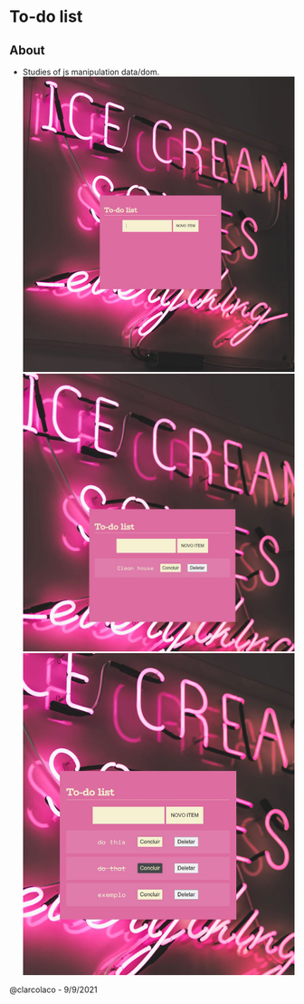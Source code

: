 # To-do list
## About
- Studies of js manipulation data/dom.
<img src="https://github.com/clarcolaco/todo_list_pink/blob/main/assets/imgs/screen1.JPG?raw=true"> <br>
<img src="https://github.com/clarcolaco/todo_list_pink/blob/main/assets/imgs/screen2.JPG?raw=true"> <br>
<img src="https://github.com/clarcolaco/todo_list_pink/blob/main/assets/imgs/screen3.JPG?raw=true"> <br>

@clarcolaco - 9/9/2021